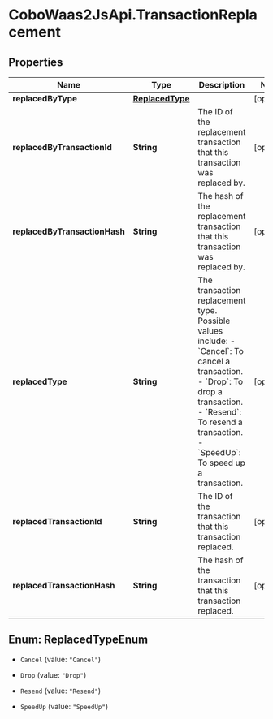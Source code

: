 # CoboWaas2JsApi.TransactionReplacement

## Properties

Name | Type | Description | Notes
------------ | ------------- | ------------- | -------------
**replacedByType** | [**ReplacedType**](ReplacedType.md) |  | [optional] 
**replacedByTransactionId** | **String** | The ID of the replacement transaction that this transaction was replaced by. | [optional] 
**replacedByTransactionHash** | **String** | The hash of the replacement transaction that this transaction was replaced by. | [optional] 
**replacedType** | **String** | The transaction replacement type. Possible values include:    - &#x60;Cancel&#x60;: To cancel a transaction.   - &#x60;Drop&#x60;: To drop a transaction.   - &#x60;Resend&#x60;: To resend a transaction.   - &#x60;SpeedUp&#x60;: To speed up a transaction.  | [optional] 
**replacedTransactionId** | **String** | The ID of the transaction that this transaction replaced. | [optional] 
**replacedTransactionHash** | **String** | The hash of the transaction that this transaction replaced. | [optional] 



## Enum: ReplacedTypeEnum


* `Cancel` (value: `"Cancel"`)

* `Drop` (value: `"Drop"`)

* `Resend` (value: `"Resend"`)

* `SpeedUp` (value: `"SpeedUp"`)




